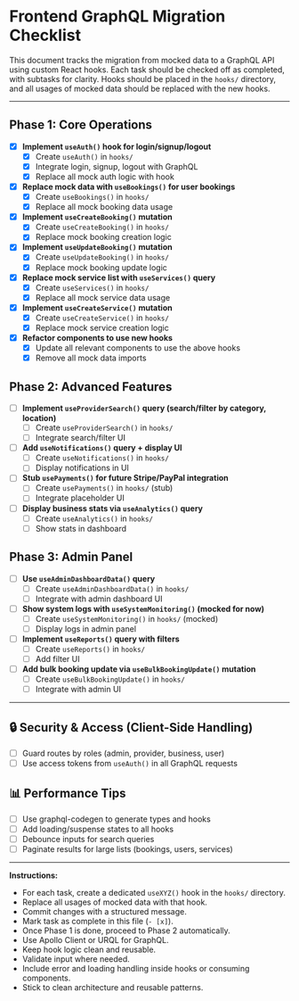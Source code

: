 # Frontend GraphQL Migration Checklist

This document tracks the migration from mocked data to a GraphQL API using custom React hooks. Each task should be checked off as completed, with subtasks for clarity. Hooks should be placed in the `hooks/` directory, and all usages of mocked data should be replaced with the new hooks.

---

## Phase 1: Core Operations
- [x] **Implement `useAuth()` hook for login/signup/logout**
  - [x] Create `useAuth()` in `hooks/`
  - [x] Integrate login, signup, logout with GraphQL
  - [x] Replace all mock auth logic with hook
- [x] **Replace mock data with `useBookings()` for user bookings**
  - [x] Create `useBookings()` in `hooks/`
  - [x] Replace all mock booking data usage
- [x] **Implement `useCreateBooking()` mutation**
  - [x] Create `useCreateBooking()` in `hooks/`
  - [x] Replace mock booking creation logic
- [x] **Implement `useUpdateBooking()` mutation**
  - [x] Create `useUpdateBooking()` in `hooks/`
  - [x] Replace mock booking update logic
- [x] **Replace mock service list with `useServices()` query**
  - [x] Create `useServices()` in `hooks/`
  - [x] Replace all mock service data usage
- [x] **Implement `useCreateService()` mutation**
  - [x] Create `useCreateService()` in `hooks/`
  - [x] Replace mock service creation logic
- [x] **Refactor components to use new hooks**
  - [x] Update all relevant components to use the above hooks
  - [x] Remove all mock data imports

## Phase 2: Advanced Features
- [ ] **Implement `useProviderSearch()` query (search/filter by category, location)**
  - [ ] Create `useProviderSearch()` in `hooks/`
  - [ ] Integrate search/filter UI
- [ ] **Add `useNotifications()` query + display UI**
  - [ ] Create `useNotifications()` in `hooks/`
  - [ ] Display notifications in UI
- [ ] **Stub `usePayments()` for future Stripe/PayPal integration**
  - [ ] Create `usePayments()` in `hooks/` (stub)
  - [ ] Integrate placeholder UI
- [ ] **Display business stats via `useAnalytics()` query**
  - [ ] Create `useAnalytics()` in `hooks/`
  - [ ] Show stats in dashboard

## Phase 3: Admin Panel
- [ ] **Use `useAdminDashboardData()` query**
  - [ ] Create `useAdminDashboardData()` in `hooks/`
  - [ ] Integrate with admin dashboard UI
- [ ] **Show system logs with `useSystemMonitoring()` (mocked for now)**
  - [ ] Create `useSystemMonitoring()` in `hooks/` (mocked)
  - [ ] Display logs in admin panel
- [ ] **Implement `useReports()` query with filters**
  - [ ] Create `useReports()` in `hooks/`
  - [ ] Add filter UI
- [ ] **Add bulk booking update via `useBulkBookingUpdate()` mutation**
  - [ ] Create `useBulkBookingUpdate()` in `hooks/`
  - [ ] Integrate with admin UI

---

## 🔒 Security & Access (Client-Side Handling)
- [ ] Guard routes by roles (admin, provider, business, user)
- [ ] Use access tokens from `useAuth()` in all GraphQL requests

## 📊 Performance Tips
- [ ] Use graphql-codegen to generate types and hooks
- [ ] Add loading/suspense states to all hooks
- [ ] Debounce inputs for search queries
- [ ] Paginate results for large lists (bookings, users, services)

---

**Instructions:**
- For each task, create a dedicated `useXYZ()` hook in the `hooks/` directory.
- Replace all usages of mocked data with that hook.
- Commit changes with a structured message.
- Mark task as complete in this file (`- [x]`).
- Once Phase 1 is done, proceed to Phase 2 automatically.
- Use Apollo Client or URQL for GraphQL.
- Keep hook logic clean and reusable.
- Validate input where needed.
- Include error and loading handling inside hooks or consuming components.
- Stick to clean architecture and reusable patterns. 